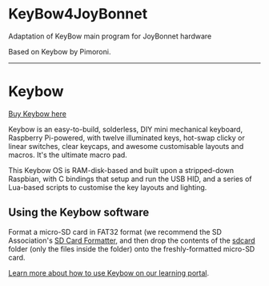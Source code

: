 # KeyBow4JoyBonnet
Adaptation of KeyBow main program for JoyBonnet hardware

Based on Keybow by Pimoroni.

---

# Keybow

[Buy Keybow here](https://shop.pimoroni.com/products/keybow)

Keybow is an easy-to-build, solderless, DIY mini mechanical keyboard, Raspberry Pi-powered, with twelve illuminated keys, hot-swap clicky or linear switches, clear keycaps, and awesome customisable layouts and macros. It's the ultimate macro pad.

This Keybow OS is RAM-disk-based and built upon a stripped-down Raspbian, with C bindings that setup and run the USB HID, and a series of Lua-based scripts to customise the key layouts and lighting.

## Using the Keybow software

Format a micro-SD card in FAT32 format (we recommend the SD Association's [SD Card Formatter](https://www.sdcard.org/downloads/formatter_4/), and then drop the contents of the [sdcard](sdcard) folder (only the files inside the folder) onto the freshly-formatted micro-SD card.

[Learn more about how to use Keybow on our learning portal](https://learn.pimoroni.com/keybow).
